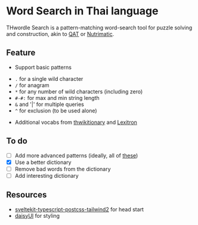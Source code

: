 # Word Search in Thai language
THwordle Search is a pattern-matching word-search tool for puzzle solving and construction, akin to [QAT](https://www.quinapalus.com/cgi-bin/qat) or [Nutrimatic](https://nutrimatic.org/).

## Feature
- Support basic patterns
* `.` for a single wild character
* `/` for anagram
* `*` for any number of wild characters (including zero)
* `#-#:` for max and min string length
* `&` and '|' for multiple queries
* `^` for exclusion (to be used alone)
- Additional vocabs from [thwikitionary](https://dumps.wikimedia.your.org/thwiktionary/20220120/) and [Lexitron](https://lexitron.nectec.or.th/2009_1/)

## To do
- [ ] Add more advanced patterns (ideally, all of [these](https://www.quinapalus.com/qat.html))
- [x] Use a better dictionary 
- [ ] Remove bad words from the dictionary
- [ ] Add interesting dictionary

## Resources
- [sveltekit-typescript-postcss-tailwind2](https://github.com/dansvel/sveltekit-typescript-postcss-tailwind2) for head start
- [daisyUI](https://daisyui.com/) for styling
